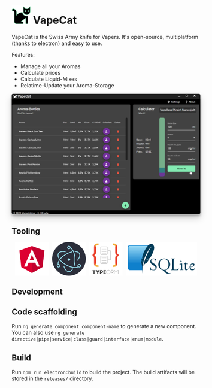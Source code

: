 #  <img src="src/assets/icons/png/64x64.png" height="50px"> VapeCat
VapeCat is the Swiss Army knife for Vapers. It's open-source, multiplatform (thanks to electron) and easy to use.

Features:
* Manage all your Aromas
* Calculate prices
* Calculate Liquid-Mixes
* Relatime-Update your Aroma-Storage

<img src="assets/screen1.png" style="border-radius:0.25rem; box-shadow: 0 10px 20px rgba(0,0,0,0.19), 0 6px 6px rgba(0,0,0,0.23);">

## Tooling
<div style="width:100%; display:flex; justify-content: space-evenly;">
<img src="assets/angular-logo.png" height="90px">
<img src="assets/electron-logo.png" height="90px">
<img src="assets/type-orm.png" height="90px">
<img src="assets/sqlite-logo.png" height="90px">
</div>

## Development 
## Code scaffolding

Run `ng generate component component-name` to generate a new component. You can also use `ng generate directive|pipe|service|class|guard|interface|enum|module`.

## Build

Run `npm run electron:build` to build the project. The build artifacts will be stored in the `releases/` directory.
